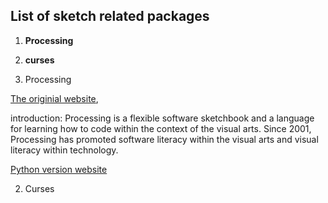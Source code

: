## List of sketch related packages

1. **Processing**
2. **curses**


1. Processing

[The originial website](https://processing.org/),

introduction: Processing is a flexible software sketchbook 
and a language for learning how to code within the context 
of the visual arts. Since 2001, Processing has promoted software 
literacy within the visual arts and visual literacy within technology.

[Python version website](https://py.processing.org/)




2. Curses
